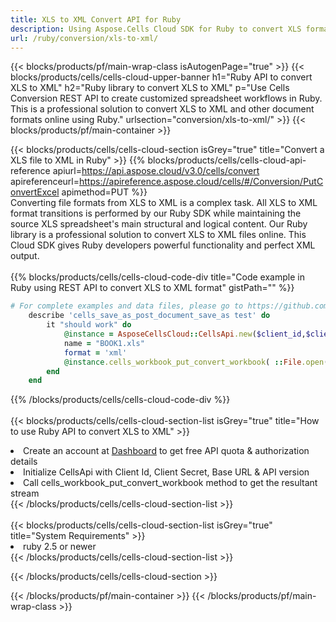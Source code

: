 ```yaml
---
title: XLS to XML Convert API for Ruby 
description: Using Aspose.Cells Cloud SDK for Ruby to convert XLS format file to XML format file. 
url: /ruby/conversion/xls-to-xml/
---
```



{{< blocks/products/pf/main-wrap-class isAutogenPage="true" >}}
{{< blocks/products/cells/cells-cloud-upper-banner h1="Ruby API to convert XLS to XML" h2="Ruby library to convert XLS to XML" p="Use Cells Conversion REST API to create customized spreadsheet workflows in Ruby. This is a professional solution to convert XLS to XML and other document formats online using Ruby." urlsection="conversion/xls-to-xml/" >}}
{{< blocks/products/pf/main-container >}}

{{< blocks/products/cells/cells-cloud-section isGrey="true"  title="Convert a XLS file to XML in Ruby" >}}
{{% blocks/products/cells/cells-cloud-api-reference  apiurl=https://api.aspose.cloud/v3.0/cells/convert  apireferenceurl=https://apireference.aspose.cloud/cells/#/Conversion/PutConvertExcel  apimethod=PUT %}}
<br/>
Converting file formats from XLS to XML is a complex task. All XLS to XML format transitions is performed by our Ruby SDK while maintaining the source XLS spreadsheet's main structural and logical content. Our Ruby library is a professional solution to convert XLS to XML files online. This Cloud SDK gives Ruby developers powerful functionality and perfect XML output.
<br/>
<br/>
{{% blocks/products/cells/cells-cloud-code-div title="Code example in Ruby using REST API to convert XLS to XML format" gistPath="" %}}
 
```ruby
# For complete examples and data files, please go to https://github.com/aspose-cells-cloud/aspose-cells-cloud-ruby/
    describe 'cells_save_as_post_document_save_as test' do
        it "should work" do
            @instance = AsposeCellsCloud::CellsApi.new($client_id,$client_secret,"v3.0","https://api.aspose.cloud/")
            name = "BOOK1.xls"
            format = 'xml'
            @instance.cells_workbook_put_convert_workbook( ::File.open(File.expand_path("data/"+name),"r")  {|io| io.read(io.size) },{:format=>format})     
        end
    end
```
 
{{% /blocks/products/cells/cells-cloud-code-div  %}}
<br/>
<br/>
{{< blocks/products/cells/cells-cloud-section-list isGrey="true"  title="How to use Ruby API to convert  XLS to XML" >}}
<li>Create an account at <a href="https://dashboard.aspose.cloud/">Dashboard</a> to get free API quota & authorization details</li>
<li>Initialize CellsApi with Client Id, Client Secret, Base URL & API version</li>
<li>Call cells_workbook_put_convert_workbook method to get the resultant stream</li>
{{< /blocks/products/cells/cells-cloud-section-list >}}
<br/>
<br/>
{{< blocks/products/cells/cells-cloud-section-list isGrey="true"  title="System Requirements" >}}
<li>ruby 2.5 or newer</li>
{{< /blocks/products/cells/cells-cloud-section-list >}}

{{< /blocks/products/cells/cells-cloud-section >}}

{{< /blocks/products/pf/main-container >}}
{{< /blocks/products/pf/main-wrap-class >}}
